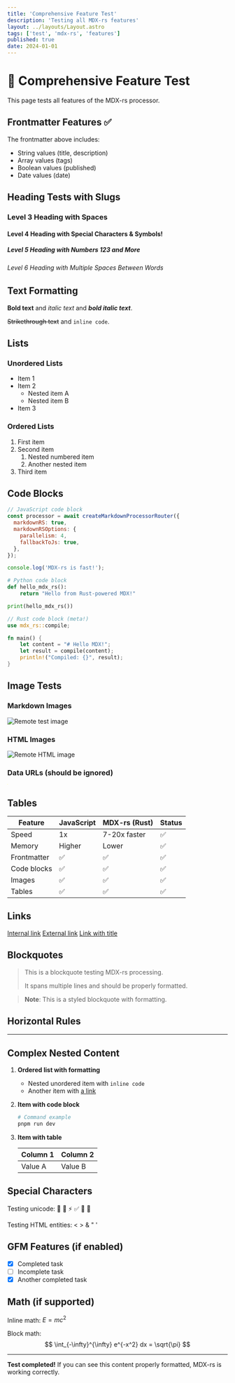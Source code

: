 ```yaml
---
title: 'Comprehensive Feature Test'
description: 'Testing all MDX-rs features'
layout: ../layouts/Layout.astro
tags: ['test', 'mdx-rs', 'features']
published: true
date: 2024-01-01
---
```


# 🧪 Comprehensive Feature Test

This page tests all features of the MDX-rs processor.

## Frontmatter Features ✅

The frontmatter above includes:
- String values (title, description)
- Array values (tags)
- Boolean values (published)
- Date values (date)

## Heading Tests with Slugs

### Level 3 Heading with Spaces
#### Level 4 Heading with Special Characters & Symbols!
##### Level 5 Heading with Numbers 123 and More
###### Level 6 Heading with Multiple  Spaces   Between Words

## Text Formatting

**Bold text** and *italic text* and ***bold italic text***.

~~Strikethrough text~~ and `inline code`.

## Lists

### Unordered Lists
- Item 1
- Item 2
  - Nested item A
  - Nested item B
- Item 3

### Ordered Lists
1. First item
2. Second item
   1. Nested numbered item
   2. Another nested item
3. Third item

## Code Blocks

```javascript
// JavaScript code block
const processor = await createMarkdownProcessorRouter({
  markdownRS: true,
  markdownRSOptions: {
    parallelism: 4,
    fallbackToJs: true,
  },
});

console.log('MDX-rs is fast!');
```

```python
# Python code block
def hello_mdx_rs():
    return "Hello from Rust-powered MDX!"

print(hello_mdx_rs())
```

```rust
// Rust code block (meta!)
use mdx_rs::compile;

fn main() {
    let content = "# Hello MDX!";
    let result = compile(content);
    println!("Compiled: {}", result);
}
```

## Image Tests

### Markdown Images
![Remote test image](https://picsum.photos/200/100)

### HTML Images
<img src="https://picsum.photos/300/150" alt="Remote HTML image" />

### Data URLs (should be ignored)
![Data URL image](data:image/png;base64,iVBORw0KGgoAAAANSUhEUgAAAAEAAAABCAYAAAAfFcSJAAAADUlEQVR42mP8/5+hHgAHggJ/PchI7wAAAABJRU5ErkJggg==)

## Tables

| Feature       | JavaScript | MDX-rs (Rust) | Status |
| ------------- | ---------- | -------------- | ------ |
| Speed         | 1x         | 7-20x faster   | ✅     |
| Memory        | Higher     | Lower          | ✅     |
| Frontmatter   | ✅         | ✅             | ✅     |
| Code blocks   | ✅         | ✅             | ✅     |
| Images        | ✅         | ✅             | ✅     |
| Tables        | ✅         | ✅             | ✅     |

## Links

[Internal link](/test-features)
[External link](https://astro.build)
[Link with title](https://github.com/withastro/astro "Astro GitHub")

## Blockquotes

> This is a blockquote testing MDX-rs processing.
> 
> It spans multiple lines and should be properly formatted.

> **Note**: This is a styled blockquote with formatting.

## Horizontal Rules

---

## Complex Nested Content

1. **Ordered list with formatting**
   - Nested unordered item with `inline code`
   - Another item with [a link](https://astro.build)
   
2. **Item with code block**
   ```bash
   # Command example
   pnpm run dev
   ```

3. **Item with table**
   
   | Column 1 | Column 2 |
   | -------- | -------- |
   | Value A  | Value B  |

## Special Characters

Testing unicode: 🚀 🧪 ⚡ ✅ 📝 🔧

Testing HTML entities: &lt; &gt; &amp; &quot; &#x27;

## GFM Features (if enabled)

- [x] Completed task
- [ ] Incomplete task
- [x] Another completed task

## Math (if supported)

Inline math: $E = mc^2$

Block math:
$$
\int_{-\infty}^{\infty} e^{-x^2} dx = \sqrt{\pi}
$$

---

**Test completed!** If you can see this content properly formatted, MDX-rs is working correctly.